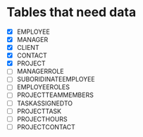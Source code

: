 # Tables that need data
- [X] EMPLOYEE
- [X] MANAGER
- [X] CLIENT
- [X] CONTACT
- [X] PROJECT
- [ ] MANAGERROLE
- [ ] SUBORIDINATEEMPLOYEE
- [ ] EMPLOYEEROLES
- [ ] PROJECTTEAMMEMBERS
- [ ] TASKASSIGNEDTO
- [ ] PROJECTTASK
- [ ] PROJECTHOURS
- [ ] PROJECTCONTACT
